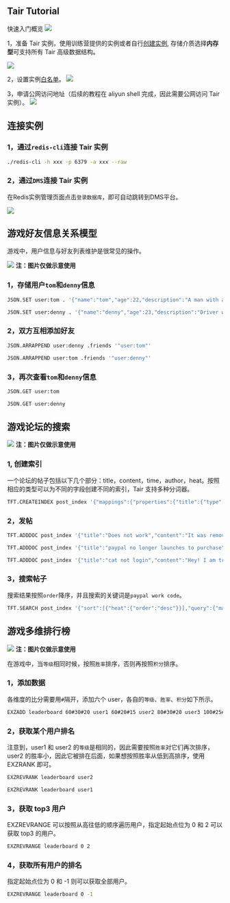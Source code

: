 ## Tair Tutorial

快速入门概览
![](https://raw.githubusercontent.com/yangbodong22011/tair-tutorial/main/pictures/connect-tair.png)

1，准备 Tair 实例，使用训练营提供的实例或者自行[创建实例](https://help.aliyun.com/document_detail/443863.html), 存储介质选择**内存型**可支持所有 Tair 高级数据结构。

![](https://raw.githubusercontent.com/yangbodong22011/tair-tutorial/main/pictures/common-buy.jpg)

2，设置实例[白名单](https://help.aliyun.com/document_detail/443864.html)。
![](https://raw.githubusercontent.com/yangbodong22011/tair-tutorial/main/pictures/white-list.jpg)

3，申请公网访问地址（后续的教程在 aliyun shell 完成，因此需要公网访问 Tair 实例）。
![](https://raw.githubusercontent.com/yangbodong22011/tair-tutorial/main/pictures/direct-link.jpg)

## 连接实例

### 1，通过`redis-cli`连接 Tair 实例

```bash
./redis-cli -h xxx -p 6379 -a xxx --raw
```

### 2，通过`DMS`连接 Tair 实例

在Redis实例管理页面点击`登录数据库`，即可自动跳转到DMS平台。

![](https://raw.githubusercontent.com/yangbodong22011/tair-tutorial/main/pictures/dms-tair.jpg)


## 游戏好友信息关系模型

游戏中，用户信息与好友列表维护是很常见的操作。

![](https://raw.githubusercontent.com/yangbodong22011/tair-tutorial/main/pictures/game-friend.png)
**注：图片仅做示意使用**

### 1，存储用户`tom`和`denny`信息

```bash
JSON.SET user:tom . '{"name":"tom","age":22,"description":"A man with a blue lightsaber","friends":[]}'
```
```bash
JSON.SET user:denny . '{"name":"denny","age":23,"description":"Driver with big truck from Siberia","friends":[]}'
```

### 2，双方互相添加好友

```bash
JSON.ARRAPPEND user:denny .friends '"user:tom"'
```
```bash
JSON.ARRAPPEND user:tom .friends '"user:denny"'
```

### 3，再次查看`tom`和`denny`信息
```bash
JSON.GET user:tom
```
```bash
JSON.GET user:denny
```

## 游戏论坛的搜索

![](https://raw.githubusercontent.com/yangbodong22011/tair-tutorial/main/pictures/game-forum.png)
**注：图片仅做示意使用**

### 1, 创建索引
一个论坛的帖子包括以下几个部分：title，content，time，author，heat。按照相应的类型可以为不同的字段创建不同的索引，Tair 支持多种分词器。

```bash
TFT.CREATEINDEX post_index '{"mappings":{"properties":{"title":{"type":"keyword"},"content":{"type":"text","analyzer":"jieba"},"time":{"type":"long"},"author":{"type":"keyword"},"heat":{"type":"integer"}}}}'
```

### 2，发帖
```bash
TFT.ADDDOC post_index '{"title":"Does not work","content":"It was removed from the beta a while ago. You should have expected it was going to be removed from the stable client as well at some point.","time":1541713787,"author":"cSg|mc","heat":10}'
```
```bash
TFT.ADDDOC post_index '{"title":"paypal no longer launches to purchase","content":"Since the last update, I cannot purchase anything via the app. I just keep getting a screen that says","time":1551476987,"author":"disasterpeac","heat":2}'
```
```bash
TFT.ADDDOC post_index '{"title":"cat not login","content":"Hey! I am trying to login to steam beta client via qr code / steam guard code but both methods does not work for me","time":1664488187,"author":"7xx","heat":100}'
```

### 3，搜索帖子

搜索结果按照`order`降序，并且搜索的关键词是`paypal work code`。
```bash
TFT.SEARCH post_index '{"sort":[{"heat":{"order":"desc"}}],"query":{"match":{"content":"paypal work code"}}}'
```

## 游戏多维排行榜

![](https://raw.githubusercontent.com/yangbodong22011/tair-tutorial/main/pictures/game-leaderboard.jpg)
**注：图片仅做示意使用**

在游戏中，当`等级`相同时候，按照`胜率`排序，否则再按照`积分`排序。

### 1，添加数据
各维度的比分需要用`#`隔开，添加六个 user，各自的`等级`、`胜率`、`积分`如下所示。
```bash
EXZADD leaderboard 60#30#20 user1 60#20#15 user2 80#30#20 user3 100#25#15 user4 90#80#10 user5 30#30#30 user6
```

### 2，获取某个用户排名
注意到，user1 和 user2 的`等级`是相同的，因此需要按照`胜率`对它们再次排序，user2 的胜率小，因此它被排在后面，如果想按照胜率从低到高排序，使用 EXZRANK 即可。
```bash
EXZREVRANK leaderboard user2
```
```bash
EXZREVRANK leaderboard user1
```

### 3，获取 top3 用户
EXZREVRANGE 可以按照从高往低的顺序遍历用户，指定起始点位为 0 和 2 可以获取 top3 的用户。
```bash
EXZREVRANGE leaderboard 0 2
```

### 4，获取所有用户的排名
指定起始点位为 0 和 -1 则可以获取全部用户。
```bash
EXZREVRANGE leaderboard 0 -1
```